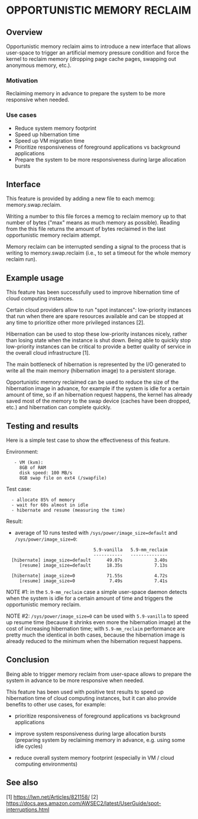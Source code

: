 # OPPORTUNISTIC MEMORY RECLAIM

## Overview

Opportunistic memory reclaim aims to introduce a new interface that allows
user-space to trigger an artificial memory pressure condition and force the
kernel to reclaim memory (dropping page cache pages, swapping out anonymous
memory, etc.).

### Motivation

Reclaiming memory in advance to prepare the system to be more responsive when
needed.

### Use cases

 - Reduce system memory footprint
 - Speed up hibernation time
 - Speed up VM migration time
 - Prioritize responsiveness of foreground applications vs background
   applications
 - Prepare the system to be more responsiveness during large allocation bursts

## Interface

This feature is provided by adding a new file to each memcg:
memory.swap.reclaim.

Writing a number to this file forces a memcg to reclaim memory up to
that number of bytes ("max" means as much memory as possible). Reading
from the this file returns the amount of bytes reclaimed in the last
opportunistic memory reclaim attempt.

Memory reclaim can be interrupted sending a signal to the process that is
writing to memory.swap.reclaim (i.e., to set a timeout for the whole memory
reclaim run).

## Example usage

This feature has been successfully used to improve hibernation time of cloud
computing instances.

Certain cloud providers allow to run "spot instances": low-priority instances
that run when there are spare resources available and can be stopped at any
time to prioritize other more privileged instances [2].

Hibernation can be used to stop these low-priority instances nicely, rather
than losing state when the instance is shut down. Being able to quickly stop
low-priority instances can be critical to provide a better quality of service
in the overall cloud infrastructure [1].

The main bottleneck of hibernation is represented by the I/O generated to write
all the main memory (hibernation image) to a persistent storage.

Opportunistic memory reclaimed can be used to reduce the size of the
hibernation image in advance, for example if the system is idle for a certain
amount of time, so if an hibernation request happens, the kernel has already
saved most of the memory to the swap device (caches have been dropped, etc.)
and hibernation can complete quickly.

## Testing and results

Here is a simple test case to show the effectiveness of this feature.

Environment:
```
   - VM (kvm):
     8GB of RAM
     disk speed: 100 MB/s
     8GB swap file on ext4 (/swapfile)
```

Test case:
```
  - allocate 85% of memory
  - wait for 60s almost in idle
  - hibernate and resume (measuring the time)
```

Result:
  - average of 10 runs tested with `/sys/power/image_size=default` and
    `/sys/power/image_size=0`:
```
                                 5.9-vanilla   5.9-mm_reclaim
                                 -----------   --------------
  [hibernate] image_size=default      49.07s            3.40s
     [resume] image_size=default      18.35s            7.13s

  [hibernate] image_size=0            71.55s            4.72s
     [resume] image_size=0             7.49s            7.41s
```

NOTE #1: in the `5.9-mm_reclaim` case a simple user-space daemon detects when the
system is idle for a certain amount of time and triggers the opportunistic
memory reclaim.

NOTE #2: `/sys/power/image_size=0` can be used with `5.9-vanilla` to speed up
resume time (because it shrinks even more the hibernation image) at the cost of
increasing hibernation time; with `5.9-mm_reclaim` performance are pretty much
the identical in both cases, because the hibernation image is already reduced
to the minimum when the hibernation request happens.

## Conclusion

Being able to trigger memory reclaim from user-space allows to prepare the
system in advance to be more responsive when needed.

This feature has been used with positive test results to speed up hibernation
time of cloud computing instances, but it can also provide benefits to other
use cases, for example:

 - prioritize responsiveness of foreground applications vs background
   applications

 - improve system responsiveness during large allocation bursts (preparing
   system by reclaiming memory in advance, e.g. using some idle cycles)

 - reduce overall system memory footprint (especially in VM / cloud computing
   environments)

## See also

[1] https://lwn.net/Articles/821158/
[2] https://docs.aws.amazon.com/AWSEC2/latest/UserGuide/spot-interruptions.html
